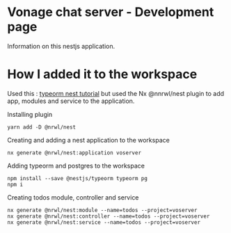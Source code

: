 # Vonage chat server - Development page
Information on this nestjs application.

# How I added it to the workspace
Used this : [typeorm nest tutorial](https://codebrains.io/nestjs-with-typeorm-building-a-rest-api/)
but used the Nx @nnrwl/nest plugin to add app, modules and service to the application.

Installing plugin
```
yarn add -D @nrwl/nest
```

Creating and adding a nest application to the workspace
```
nx generate @nrwl/nest:application voserver
```

Adding typeorm and postgres to the workspace
```
npm install --save @nestjs/typeorm typeorm pg
npm i
```
Creating todos module, controller and service
```
nx generate @nrwl/nest:module --name=todos --project=voserver
nx generate @nrwl/nest:controller --name=todos --project=voserver 
nx generate @nrwl/nest:service --name=todos --project=voserver
```